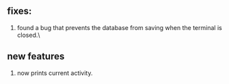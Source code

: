 ## fixes:
1. found a bug that prevents the database from saving when the terminal is closed.\
## new features
1. now prints current activity.
